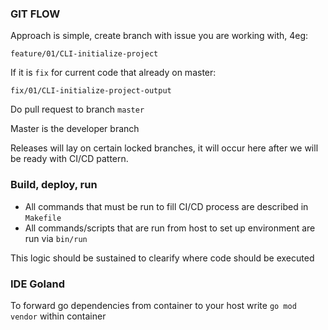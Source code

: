 ### GIT FLOW

Approach is simple, create branch with issue you are working with, 4eg:

`feature/01/CLI-initialize-project`

If it is `fix` for current code that already on master:

`fix/01/CLI-initialize-project-output`

Do pull request to branch `master`

Master is the developer branch

Releases will lay on certain locked branches, it will occur here after we will be ready with CI/CD pattern.

### Build, deploy, run

- All commands that must be run to fill CI/CD process are described in `Makefile`
- All commands/scripts that are run from host to set up environment are run via `bin/run`

This logic should be sustained to clearify where code should be executed

### IDE Goland
To forward go dependencies from container to your host write `go mod vendor` within container